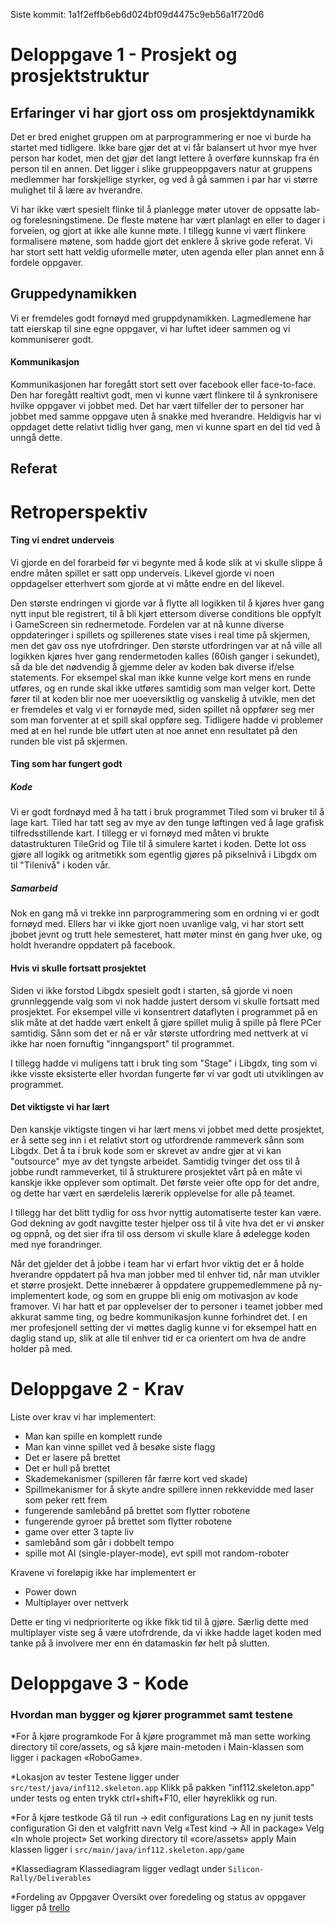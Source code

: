 ﻿Siste kommit: 1a1f2effb6eb6d024bf09d4475c9eb56a1f720d6


# Deloppgave 1 - Prosjekt og prosjektstruktur

## Erfaringer vi har gjort oss om prosjektdynamikk

Det er bred enighet gruppen om at parprogrammering er noe vi burde ha startet med tidligere.
Ikke bare gjør det at vi får balansert ut hvor mye hver person har kodet, men det gjør
det langt lettere å overføre kunnskap fra én person til en annen. 
Det ligger i slike gruppeoppgavers natur at gruppens medlemmer har forskjellige styrker, og ved 
å gå sammen i par har vi større mulighet til å lære av hverandre. 

Vi har ikke vært spesielt flinke til å planlegge møter utover de oppsatte lab- og forelesningstimene. 
De fleste møtene har vært planlagt en eller to dager i forveien, og gjort at ikke alle kunne møte.
I tillegg kunne vi vært flinkere formalisere møtene, som hadde gjort det enklere å skrive gode referat. Vi har
stort sett hatt veldig uformelle møter, uten agenda eller plan annet enn å fordele oppgaver. 

## Gruppedynamikken 
Vi er fremdeles godt fornøyd med gruppdynamikken. Lagmedlemene har tatt eierskap til sine egne oppgaver,
vi har luftet ideer sammen og vi kommuniserer godt. 

#### Kommunikasjon
Kommunikasjonen har foregått stort sett over facebook eller face-to-face. Den har foregått realtivt godt, 
men vi kunne vært flinkere til å synkronisere hvilke oppgaver vi jobbet med. Det har vært tilfeller der to 
personer har jobbet med samme oppgave uten å snakke med hverandre. Heldigvis har vi oppdaget dette relativt tidlig
hver gang, men vi kunne spart en del tid ved å unngå dette.

## Referat

# Retroperspektiv

#### Ting vi endret underveis

Vi gjorde en del forarbeid før vi begynte med å kode slik at vi skulle slippe å endre måten spillet er satt opp underveis.
Likevel gjorde vi noen oppdagelser etterhvert som gjorde at vi måtte endre en del likevel. 

Den største endringen vi gjorde var å flytte all logikken til å kjøres hver gang nytt input ble registrert, til å bli kjørt
ettersom diverse conditions ble oppfylt i GameScreen sin rednermetode. Fordelen var at nå kunne diverse oppdateringer i spillets og
spillerenes state vises i real time på skjermen, men det gav oss nye utofrdringer. Den største utfordringen var at nå ville all logikken
kjøres hver gang rendermetoden kalles (60ish ganger i sekundet), så da ble det nødvendig å gjemme deler av koden bak diverse if/else statements. 
For eksempel skal man ikke kunne velge kort mens en runde utføres, og en runde skal ikke utføres samtidig som man velger kort.
Dette fører til at koden blir noe mer uoeversiktlig og vanskelig å utvikle, men det er fremdeles et valg vi er fornøyde med, siden spillet nå 
oppfører seg mer som man forventer at et spill skal oppføre seg. Tidligere hadde vi problemer med at en hel runde ble utført uten at noe annet
enn resultatet på den runden ble vist på skjermen.

#### Ting som har fungert godt


##### Kode

Vi er godt fordnøyd med å ha tatt i bruk programmet Tiled som vi bruker til å lage kart. Tiled har tatt seg av mye av den tunge løftingen ved å
lage grafisk tilfredsstillende kart. 
I tillegg er vi fornøyd med måten vi brukte datastrukturen TileGrid og Tile til å simulere kartet i koden. Dette lot oss gjøre all logikk og
aritmetikk som egentlig gjøres på pikselnivå i Libgdx om til "Tilenivå" i koden vår. 

##### Samarbeid

Nok en gang må vi trekke inn parprogrammering som en ordning vi er godt fornøyd med.
Ellers har vi ikke gjort noen uvanlige valg, vi har stort sett jbobet jevnt og trutt hele semesteret, hatt møter minst én gang hver uke,
og holdt hverandre oppdatert på facebook. 

#### Hvis vi skulle fortsatt prosjektet

Siden vi ikke forstod Libgdx spesielt godt i starten, så gjorde vi noen grunnleggende valg som vi nok hadde justert dersom vi skulle fortsatt
med prosjektet. For eksempel ville vi konsentrert dataflyten i programmet på en slik måte at det hadde vært enkelt å gjøre spillet mulig å 
spille på flere PCer samtidig. Sånn som det er nå er vår største utfordring med nettverk at vi ikke har noen fornuftig "inngangsport" til
programmet. 

I tillegg hadde vi muligens tatt i bruk ting som "Stage" i Libgdx, ting som vi ikke visste eksisterte eller hvordan fungerte før vi var godt
uti utviklingen av programmet. 


#### Det viktigste vi har lært

Den kanskje viktigste tingen vi har lært mens vi jobbet med dette prosjektet, er å sette seg inn i et relativt stort og utfordrende rammeverk
sånn som Libgdx. Det å ta i bruk kode som er skrevet av andre gjør at vi kan "outsource" mye av det tyngste arbeidet. Samtidig tvinger det oss
til å jobbe rundt rammeverket, til å strukturere prosjektet vårt på en måte vi kanskje ikke opplever som optimalt.
Det første veier ofte opp for det andre, og dette har vært en særdelelis lærerik opplevelse for alle på teamet.

I tillegg har det blitt tydlig for oss hvor nyttig automatiserte tester kan være. God dekning av godt navgitte tester hjelper oss til å vite hva
det er vi ønsker og oppnå, og det sier ifra til oss dersom vi skulle klare å ødelegge koden med nye forandringer. 

Når det gjelder det å jobbe i team har vi erfart hvor viktig det er å holde hverandre oppdatert på hva man jobber med til enhver tid, når man utvikler et større prosjekt.
Dette innebærer å oppdatere gruppemedlemmene på ny-implementert kode, og som en gruppe bli enig om motivasjon av kode framover.
Vi har hatt et par opplevelser der to personer i teamet jobber med akkurat samme ting, og bedre kommunikasjon kunne forhindret det. 
I en mer profesjonell setting der vi møttes daglig kunne vi for eksempel hatt en daglig stand up, slik at alle til enhver tid er ca orientert
om hva de andre holder på med. 


# Deloppgave 2 - Krav

Liste over krav vi har implementert: 

* Man kan spille en komplett runde
* Man kan vinne spillet ved å besøke siste flagg
* Det er lasere på brettet
* Det er hull på brettet
* Skademekanismer (spilleren får færre kort ved skade)
* Spillmekanismer for å skyte andre spillere innen rekkevidde med laser som peker rett frem
* fungerende samlebånd på brettet som flytter robotene
* fungerende gyroer på brettet som flytter robotene
* game over etter 3 tapte liv
* samlebånd som går i dobbelt tempo
* spille mot AI (single-player-mode), evt spill mot random-roboter

Kravene vi foreløpig ikke har implementert er 

* Power down
* Multiplayer over nettverk

Dette er ting vi nedprioriterte og ikke fikk tid til å gjøre. Særlig dette med multiplayer viste seg å være utofrdrende, da vi ikke hadde 
laget koden med tanke på å involvere mer enn én datamaskin før helt på slutten. 

# Deloppgave 3 - Kode

### Hvordan man bygger og kjører programmet samt testene


*For å kjøre programkode
For å kjøre programmet må man sette working directory til core/assets, og så kjøre main-metoden i Main-klassen som ligger i packagen «RoboGame».

*Lokasjon av tester 
Testene ligger under `src/test/java/inf112.skeleton.app` Klikk på pakken "inf112.skeleton.app" under tests og enten trykk ctrl+shift+F10, eller høyreklikk og run.

*For å kjøre testkode
Gå til run -> edit configurations Lag en ny junit tests configuration Gi den et valgfritt navn Velg «Test kind -> All in package» Velg «In whole project» Set working directory til «core/assets» apply Main klassen ligger i `src/main/java/inf112.skeleton.app/game`


*Klassediagram
Klassediagram ligger vedlagt under `Silicon-Rally/Deliverables`

*Fordeling av Oppgaver
Oversikt over foredeling og status av oppgaver ligger på [trello](https://trello.com/b/zOgCmmNW/silicon-rally)







































